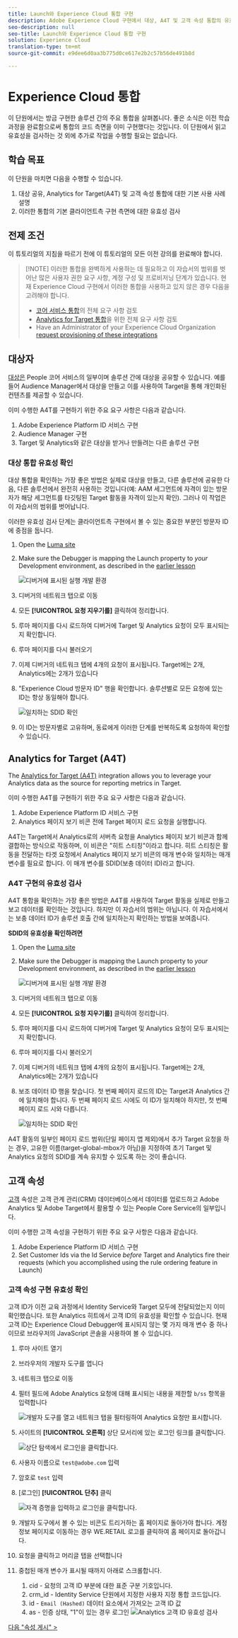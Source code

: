 ```yaml
---
title: Launch와 Experience Cloud 통합 구현
description: Adobe Experience Cloud 구현에서 대상, A4T 및 고객 속성 통합의 유효성을 검사하는 방법을 알아봅니다. 이 수업은 Launch를 사용하여 웹 사이트에서 Experience Cloud 구현 자습서의 일부입니다.
seo-description: null
seo-title: Launch와 Experience Cloud 통합 구현
solution: Experience Cloud
translation-type: tm+mt
source-git-commit: e9dee6d0aa3b775d0ce617e2b2c57b56de491b8d

---
```



# Experience Cloud 통합

이 단원에서는 방금 구현한 솔루션 간의 주요 통합을 살펴봅니다. 좋은 소식은 이전 학습 과정을 완료함으로써 통합의 코드 측면을 이미 구현했다는 것입니다. 이 단원에서 읽고 유효성을 검사하는 것 외에 추가로 작업을 수행할 필요는 없습니다.

## 학습 목표

이 단원을 마치면 다음을 수행할 수 있습니다.

1. 대상 공유, Analytics for Target(A4T) 및 고객 속성 통합에 대한 기본 사용 사례 설명
1. 이러한 통합의 기본 클라이언트측 구현 측면에 대한 유효성 검사

## 전제 조건

이 튜토리얼의 지침을 따르기 전에 이 튜토리얼의 모든 이전 강의를 완료해야 합니다.

>[!NOTE] 이러한 통합을 완벽하게 사용하는 데 필요하고 이 자습서의 범위를 벗어난 많은 사용자 권한 요구 사항, 계정 구성 및 프로비저닝 단계가 있습니다. 현재 Experience Cloud 구현에서 이러한 통합을 사용하고 있지 않은 경우 다음을 고려해야 합니다.
>
> * [코어 서비스 통합](https://docs.adobe.com/content/help/en/core-services/interface/about-core-services/core-services.html)의 전체 요구 사항 검토
> * [Analytics for Target 통합](https://docs.adobe.com/content/help/en/target/using/integrate/a4t/before-implement.html)을 위한 전체 요구 사항 검토
> * Have an Administrator of your Experience Cloud Organization [request provisioning of these integrations](https://www.adobe.com/go/audiences)


## 대상자

[대상은](https://docs.adobe.com/content/help/en/core-services/interface/audiences/audience-library.htm) People 코어 서비스의 일부이며 솔루션 간에 대상을 공유할 수 있습니다. 예를 들어 Audience Manager에서 대상을 만들고 이를 사용하여 Target을 통해 개인화된 컨텐츠를 제공할 수 있습니다.

이미 수행한 A4T를 구현하기 위한 주요 요구 사항은 다음과 같습니다.

1. Adobe Experience Platform ID 서비스 구현
1. Audience Manager 구현
1. Target 및 Analytics와 같은 대상을 받거나 만들려는 다른 솔루션 구현

### 대상 통합 유효성 확인

대상 통합을 확인하는 가장 좋은 방법은 실제로 대상을 만들고, 다른 솔루션에 공유한 다음, 다른 솔루션에서 완전히 사용하는 것입니다(예: AAM 세그먼트에 자격이 있는 방문자가 해당 세그먼트를 타깃팅된 Target 활동을 자격이 있는지 확인). 그러나 이 작업은 이 자습서의 범위를 벗어납니다.

이러한 유효성 검사 단계는 클라이언트측 구현에서 볼 수 있는 중요한 부분인 방문자 ID에 중점을 둡니다.

1. Open the [Luma site](https://luma.enablementadobe.com/content/luma/us/en.html)

1. Make sure the Debugger is mapping the Launch property to *your* Development environment, as described in the [earlier lesson](launch-switch-environments.md)

   ![디버거에 표시된 실행 개발 환경](images/switchEnvironments-debuggerOnWeRetail.png)

1. 디버거의 네트워크 탭으로 이동

1. 모든 **[!UICONTROL 요청 지우기를]** 클릭하여 정리합니다.

1. 루마 페이지를 다시 로드하여 디버거에 Target 및 Analytics 요청이 모두 표시되는지 확인합니다.

1. 루마 페이지를 다시 불러오기

1. 이제 디버거의 네트워크 탭에 4개의 요청이 표시됩니다. Target에는 2개, Analytics에는 2개가 있습니다

1. "Experience Cloud 방문자 ID" 행을 확인합니다. 솔루션별로 모든 요청에 있는 ID는 항상 동일해야 합니다.

   ![일치하는 SDID 확인](images/integrations-matchingECIDs.png)

1. 이 ID는 방문자별로 고유하며, 동료에게 이러한 단계를 반복하도록 요청하여 확인할 수 있습니다.

## Analytics for Target (A4T)

The [Analytics for Target (A4T)](https://docs.adobe.com/content/help/en/target/using/integrate/a4t/a4t.html) integration allows you to leverage your Analytics data as the source for reporting metrics in Target.

이미 수행한 A4T를 구현하기 위한 주요 요구 사항은 다음과 같습니다.

1. Adobe Experience Platform ID 서비스 구현
1. Analytics 페이지 보기 비콘 전에 Target 페이지 로드 요청을 실행합니다.

A4T는 Target에서 Analytics로의 서버측 요청을 Analytics 페이지 보기 비콘과 함께 결합하는 방식으로 작동하며, 이 비콘은 "히트 스티칭"이라고 합니다.  히트 스티칭은 활동을 전달하는 타겟 요청에서 Analytics 페이지 보기 비콘의 매개 변수와 일치하는 매개 변수를 필요로 합니다. 이 매개 변수를 SDID(보충 데이터 ID)라고 합니다.

### A4T 구현의 유효성 검사

A4T 통합을 확인하는 가장 좋은 방법은 A4T를 사용하여 Target 활동을 실제로 만들고 보고 데이터를 확인하는 것입니다. 하지만 이 자습서의 범위는 아닙니다. 이 자습서에서는 보충 데이터 ID가 솔루션 호출 간에 일치하는지 확인하는 방법을 보여줍니다.

**SDID의 유효성을 확인하려면**

1. Open the [Luma site](https://luma.enablementadobe.com/content/luma/us/en.html)

1. Make sure the Debugger is mapping the Launch property to *your* Development environment, as described in the [earlier lesson](launch-switch-environments.md)

   ![디버거에 표시된 실행 개발 환경](images/switchEnvironments-debuggerOnWeRetail.png)

1. 디버거의 네트워크 탭으로 이동

1. 모든 **[!UICONTROL 요청 지우기를]** 클릭하여 정리합니다.

1. 루마 페이지를 다시 로드하여 디버거에 Target 및 Analytics 요청이 모두 표시되는지 확인합니다.

1. 루마 페이지를 다시 불러오기

1. 이제 디버거의 네트워크 탭에 4개의 요청이 표시됩니다. Target에는 2개, Analytics에는 2개가 있습니다

1. 보조 데이터 ID 행을 찾습니다. 첫 번째 페이지 로드의 ID는 Target과 Analytics 간에 일치해야 합니다. 두 번째 페이지 로드 시에도 이 ID가 일치해야 하지만, 첫 번째 페이지 로드 시와 다릅니다.

   ![일치하는 SDID 확인](images/integrations-matchingSDIDs.png)

A4T 활동의 일부인 페이지 로드 범위(단일 페이지 앱 제외)에서 추가 Target 요청을 하는 경우, 고유한 이름(target-global-mbox가 아님)을 지정하여 초기 Target 및 Analytics 요청의 SDID를 계속 유지할 수 있도록 하는 것이 좋습니다.

## 고객 속성

[고객](https://docs.adobe.com/content/help/en/core-services/interface/customer-attributes/attributes.html) 속성은 고객 관계 관리(CRM) 데이터베이스에서 데이터를 업로드하고 Adobe Analytics 및 Adobe Target에서 활용할 수 있는 People Core Service의 일부입니다.

이미 수행한 고객 속성을 구현하기 위한 주요 요구 사항은 다음과 같습니다.

1. Adobe Experience Platform ID 서비스 구현
1. Set Customer Ids via the Id Service *before* Target and Analytics fire their requests (which you accomplished using the rule ordering feature in Launch)

### 고객 속성 구현 유효성 확인

고객 ID가 이전 교육 과정에서 Identity Service와 Target 모두에 전달되었는지 이미 확인했습니다. 또한 Analytics 히트에서 고객 ID의 유효성을 확인할 수 있습니다.
현재 고객 ID는 Experience Cloud Debugger에 표시되지 않는 몇 가지 매개 변수 중 하나이므로 브라우저의 JavaScript 콘솔을 사용하여 볼 수 있습니다.

1. 루마 사이트 열기
1. 브라우저의 개발자 도구를 엽니다
1. 네트워크 탭으로 이동
1. 필터 필드에 Adobe Analytics 요청에 대해 표시되는 내용을 제한할 `b/ss` 항목을 입력합니다

   ![개발자 도구를 열고 네트워크 탭을 필터링하여 Analytics 요청만 표시합니다.](images/aam-openTheJSConsole.png)

1. 사이트의 **[!UICONTROL 오른쪽]** 상단 모서리에 있는 로그인 링크를 클릭합니다.

   ![상단 탐색에서 로그인을 클릭합니다.](images/idservice-loginNav.png)

1. 사용자 이름으로 `test@adobe.com` 입력
1. 암호로 `test` 입력
1. [로그인] **[!UICONTROL 단추]** 클릭

   ![자격 증명을 입력하고 로그인을 클릭합니다.](images/idservice-login.png)

1. 개발자 도구에서 볼 수 있는 비콘도 트리거하는 홈 페이지로 돌아가야 합니다. 계정 정보 페이지로 이동하는 경우 WE.RETAIL 로고를 클릭하여 홈 페이지로 돌아갑니다.
1. 요청을 클릭하고 머리글 탭을 선택합니다
1. 중첩된 매개 변수가 표시될 때까지 아래로 스크롤합니다.
   1. cid - 요청의 고객 ID 부분에 대한 표준 구분 기호입니다.
   1. crm_id - Identity Service 단원에서 지정한 사용자 지정 통합 코드입니다.
   1. id - `Email (Hashed)` 데이터 요소에서 가져오는 고객 ID 값
   1. as - 인증 상태, "1"이 있는 경우 로그인
   ![Analytics 고객 ID 유효성 검사](images/integrations-analyticsCustomerIDValidation.png)

[다음 "속성 게시" &gt;](publish.md)